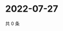 # 2022-07-27

共 0 条

<!-- BEGIN WEIBO -->
<!-- 最后更新时间 Wed Jul 27 2022 12:39:19 GMT+0800 (China Standard Time) -->

<!-- END WEIBO -->
